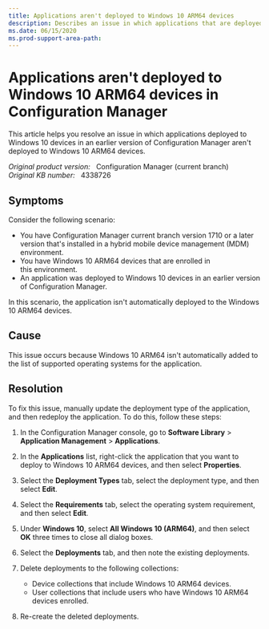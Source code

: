 ```yaml
---
title: Applications aren't deployed to Windows 10 ARM64 devices
description: Describes an issue in which applications that are deployed to Windows 10 devices in an earlier version of Configuration Manager aren't deployed to Windows 10 ARM64 devices.
ms.date: 06/15/2020
ms.prod-support-area-path:
---
```

# Applications aren't deployed to Windows 10 ARM64 devices in Configuration Manager

This article helps you resolve an issue in which applications deployed to Windows 10 devices in an earlier version of Configuration Manager aren't deployed to Windows 10 ARM64 devices.

_Original product version:_ &nbsp; Configuration Manager (current branch)  
_Original KB number:_ &nbsp; 4338726

## Symptoms

Consider the following scenario:

- You have Configuration Manager current branch version 1710 or a later version that's installed in a hybrid mobile device management (MDM) environment.
- You have Windows 10 ARM64 devices that are enrolled in this environment.
- An application was deployed to Windows 10 devices in an earlier version of Configuration Manager.

In this scenario, the application isn't automatically deployed to the Windows 10 ARM64 devices.

## Cause

This issue occurs because Windows 10 ARM64 isn't automatically added to the list of supported operating systems for the application.

## Resolution

To fix this issue, manually update the deployment type of the application, and then redeploy the application. To do this, follow these steps:

1. In the Configuration Manager console, go to **Software Library** > **Application Management** > **Applications**.
2. In the **Applications** list, right-click the application that you want to deploy to Windows 10 ARM64 devices, and then select **Properties**.
3. Select the **Deployment Types** tab, select the deployment type, and then select **Edit**.
4. Select the **Requirements** tab, select the operating system requirement, and then select **Edit**.
5. Under **Windows 10**, select **All Windows 10 (ARM64)**, and then select **OK** three times to close all dialog boxes.
6. Select the **Deployments** tab, and then note the existing deployments.
7. Delete deployments to the following collections:

   - Device collections that include Windows 10 ARM64 devices.
   - User collections that include users who have Windows 10 ARM64 devices enrolled.

8. Re-create the deleted deployments.
